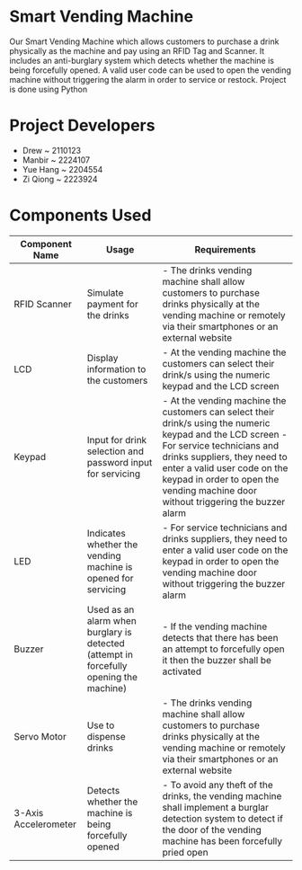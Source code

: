# Smart Vending Machine
Our Smart Vending Machine which allows customers to purchase a drink physically as the machine and pay using an RFID Tag and Scanner. It includes an anti-burglary system which detects whether the machine is being forcefully opened. A valid user code can be used to open the vending machine without triggering the alarm in order to service or restock. Project is done using Python

# Project Developers
- Drew ~ 2110123
- Manbir ~ 2224107
- Yue Hang ~ 2204554
- Zi Qiong ~ 2223924

# Components Used

| Component Name       | Usage                                                                                  | Requirements                                                                                                                                                                                                                                                                                 |
|----------------------|----------------------------------------------------------------------------------------|----------------------------------------------------------------------------------------------------------------------------------------------------------------------------------------------------------------------------------------------------------------------------------------------|
| RFID Scanner         | Simulate payment for the drinks                                                        | - The drinks vending machine shall allow customers to purchase drinks physically at the vending machine or remotely via their smartphones or an external website                                                                                                                             |
| LCD                  | Display information to the customers                                                   | - At the vending machine the customers can select their drink/s using the numeric keypad and the LCD screen                                                                                                                                                                                  |
| Keypad               | Input for drink selection and password input for servicing                             | - At the vending machine the customers can select their drink/s using the numeric keypad and the LCD screen - For service technicians and drinks suppliers, they need to enter a valid user code on the keypad in order to open the vending machine door without triggering the buzzer alarm |
| LED                  | Indicates whether the vending machine is opened for servicing                          | - For service technicians and drinks suppliers, they need to enter a valid user code on the keypad in order to open the vending machine door without triggering the buzzer alarm                                                                                                             |
| Buzzer               | Used as an alarm when burglary is detected (attempt in forcefully opening the machine) | - If the vending machine detects that there has been an attempt to forcefully open it then the buzzer shall be activated                                                                                                                                                                     |                                                                                                           
| Servo Motor          | Use to dispense drinks                                                                 | - The drinks vending machine shall allow customers to purchase drinks physically at the vending machine or remotely via their smartphones or an external website                                                                                                                             |
| 3-Axis Accelerometer | Detects whether the machine is being forcefully opened                                 | - To avoid any theft of the drinks, the vending machine shall implement a burglar detection system to detect if the door of the vending machine has been forcefully pried open                                                                                                               |

